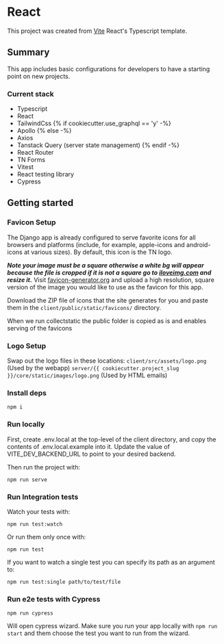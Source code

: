 # React

This project was created from [Vite](https://vitejs.dev) React's Typescript template.

## Summary

This app includes basic configurations for developers to have a starting point on new projects.

### Current stack

- Typescript
- React
- TailwindCss
{% if cookiecutter.use_graphql == 'y' -%}
- Apollo
{% else -%}
- Axios
- Tanstack Query (server state management)
{% endif -%}
- React Router
- TN Forms
- Vitest
- React testing library
- Cypress

## Getting started

### Favicon Setup

The Django app is already configured to serve favorite icons for all browsers and platforms (include, for example, apple-icons and android-icons at various sizes). By default, this icon is the TN logo.

**_Note your image must be a square otherwise a white bg will appear because the file is cropped if it is not a square go to [iloveimg.com](https://www.iloveimg.com/resize-image) and resize it._**
Visit [favicon-generator.org](https://www.favicon-generator.org/) and upload a high resolution, square version of the image you would like to use as the favicon for this app.

Download the ZIP file of icons that the site generates for you and paste them in the `client/public/static/favicons/` directory.

When we run collectstatic the public folder is copied as is and enables serving of the favicons

### Logo Setup

Swap out the logo files in these locations:
`client/src/assets/logo.png` (Used by the webapp)
`server/{{ cookiecutter.project_slug }}/core/static/images/logo.png` (Used by HTML emails)

### Install deps

```
npm i
```

### Run locally

First, create .env.local at the top-level of the client directory, and copy the contents of .env.local.example into it. Update the value of VITE_DEV_BACKEND_URL to point to your desired backend.

Then run the project with:
```
npm run serve
```

### Run Integration tests

Watch your tests with:

```
npm run test:watch
```

Or run them only once with:

```
npm run test
```

If you want to watch a single test you can specify its path as an argument to:

```
npm run test:single path/to/test/file
```

### Run e2e tests with Cypress

```
npm run cypress
```

Will open cypress wizard. Make sure you run your app locally with `npm run start` and them choose the test you want to run from the wizard.
